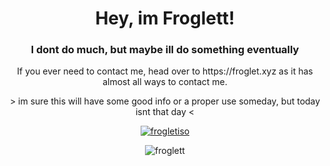 <h1 align="center">Hey, im Froglett!</h1>
<h3 align="center">I dont do much, but maybe ill do something eventually</h3>

<p align="center">If you ever need to contact me, head over to https://froglet.xyz as it has almost all ways to contact me.</p>

<p align="center"> > im sure this will have some good info or a proper use someday, but today isnt that day < </p>

<p align="center"> <a href="https://twitter.com/frogletiso" target="blank"><img src="https://img.shields.io/twitter/follow/Elficun?logo=twitter&style=for-the-badge" alt="frogletiso" /></a> </p>

<p align="center"> <img src="https://komarev.com/ghpvc/?username=froglett&label=Profile%20views&color=0e75b6&style=flat" alt="froglett" /> </p>
